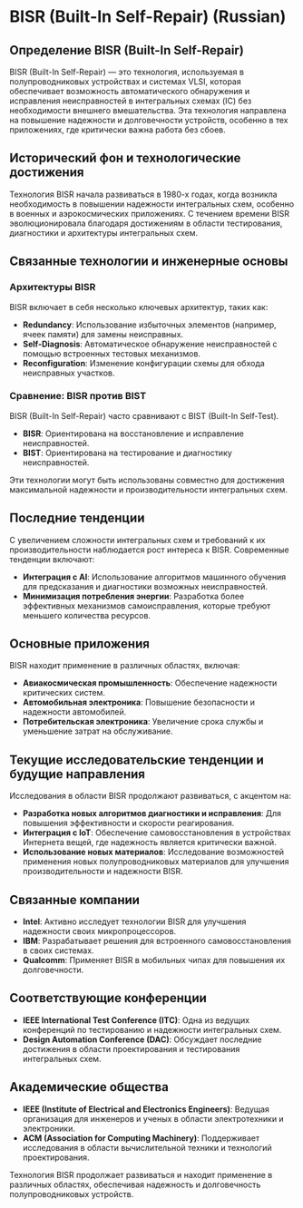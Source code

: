 # BISR (Built-In Self-Repair) (Russian)

## Определение BISR (Built-In Self-Repair)

BISR (Built-In Self-Repair) — это технология, используемая в полупроводниковых устройствах и системах VLSI, которая обеспечивает возможность автоматического обнаружения и исправления неисправностей в интегральных схемах (IC) без необходимости внешнего вмешательства. Эта технология направлена на повышение надежности и долговечности устройств, особенно в тех приложениях, где критически важна работа без сбоев.

## Исторический фон и технологические достижения

Технология BISR начала развиваться в 1980-х годах, когда возникла необходимость в повышении надежности интегральных схем, особенно в военных и аэрокосмических приложениях. С течением времени BISR эволюционировала благодаря достижениям в области тестирования, диагностики и архитектуры интегральных схем. 

## Связанные технологии и инженерные основы

### Архитектуры BISR

BISR включает в себя несколько ключевых архитектур, таких как:

- **Redundancy**: Использование избыточных элементов (например, ячеек памяти) для замены неисправных.
- **Self-Diagnosis**: Автоматическое обнаружение неисправностей с помощью встроенных тестовых механизмов.
- **Reconfiguration**: Изменение конфигурации схемы для обхода неисправных участков.

### Сравнение: BISR против BIST

BISR (Built-In Self-Repair) часто сравнивают с BIST (Built-In Self-Test). 

- **BISR**: Ориентирована на восстановление и исправление неисправностей.
- **BIST**: Ориентирована на тестирование и диагностику неисправностей.

Эти технологии могут быть использованы совместно для достижения максимальной надежности и производительности интегральных схем.

## Последние тенденции

С увеличением сложности интегральных схем и требований к их производительности наблюдается рост интереса к BISR. Современные тенденции включают:

- **Интеграция с AI**: Использование алгоритмов машинного обучения для предсказания и диагностики возможных неисправностей.
- **Минимизация потребления энергии**: Разработка более эффективных механизмов самоисправления, которые требуют меньшего количества ресурсов.

## Основные приложения

BISR находит применение в различных областях, включая:

- **Авиакосмическая промышленность**: Обеспечение надежности критических систем.
- **Автомобильная электроника**: Повышение безопасности и надежности автомобилей.
- **Потребительская электроника**: Увеличение срока службы и уменьшение затрат на обслуживание.

## Текущие исследовательские тенденции и будущие направления

Исследования в области BISR продолжают развиваться, с акцентом на:

- **Разработка новых алгоритмов диагностики и исправления**: Для повышения эффективности и скорости реагирования.
- **Интеграция с IoT**: Обеспечение самовосстановления в устройствах Интернета вещей, где надежность является критически важной.
- **Использование новых материалов**: Исследование возможностей применения новых полупроводниковых материалов для улучшения производительности и надежности BISR.

## Связанные компании

- **Intel**: Активно исследует технологии BISR для улучшения надежности своих микропроцессоров.
- **IBM**: Разрабатывает решения для встроенного самовосстановления в своих системах.
- **Qualcomm**: Применяет BISR в мобильных чипах для повышения их долговечности.

## Соответствующие конференции

- **IEEE International Test Conference (ITC)**: Одна из ведущих конференций по тестированию и надежности интегральных схем.
- **Design Automation Conference (DAC)**: Обсуждает последние достижения в области проектирования и тестирования интегральных схем.

## Академические общества

- **IEEE (Institute of Electrical and Electronics Engineers)**: Ведущая организация для инженеров и ученых в области электротехники и электроники.
- **ACM (Association for Computing Machinery)**: Поддерживает исследования в области вычислительной техники и технологий проектирования.

Технология BISR продолжает развиваться и находит применение в различных областях, обеспечивая надежность и долговечность полупроводниковых устройств.